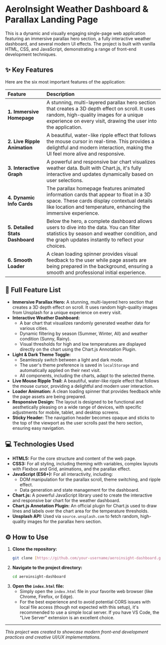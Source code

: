 # AeroInsight Weather Dashboard & Parallax Landing Page

This is a dynamic and visually engaging single-page web application featuring an immersive parallax hero section, a fully interactive weather dashboard, and several modern UI effects. The project is built with vanilla HTML, CSS, and JavaScript, demonstrating a range of front-end development techniques.

## ✨ Key Features

Here are the six most important features of the application:

| Feature | Description |
| :--- | :--- |
| **1. Immersive Homepage** | A stunning, multi-layered parallax hero section that creates a 3D depth effect on scroll. It uses random, high-quality images for a unique experience on every visit, drawing the user into the application. |
| **2. Live Ripple Animation** | A beautiful, water-like ripple effect that follows the mouse cursor in real-time. This provides a delightful and modern interaction, making the UI feel more alive and responsive. |
| **3. Interactive Graph** | A powerful and responsive bar chart visualizes weather data. Built with Chart.js, it's fully interactive and updates dynamically based on user selections. |
| **4. Dynamic Info Cards** | The parallax homepage features animated information cards that appear to float in a 3D space. These cards display contextual details like location and temperature, enhancing the immersive experience. |
| **5. Detailed Stats Dashboard** | Below the hero, a complete dashboard allows users to dive into the data. You can filter statistics by season and weather condition, and the graph updates instantly to reflect your choices. |
| **6. Smooth Loader** | A clean loading spinner provides visual feedback to the user while page assets are being prepared in the background, ensuring a smooth and professional initial experience. |


## 🚀 Full Feature List

* **Immersive Parallax Hero:** A stunning, multi-layered hero section that creates a 3D depth effect on scroll. It uses random high-quality images from Unsplash for a unique experience on every visit.
* **Interactive Weather Dashboard:**
    * A bar chart that visualizes randomly generated weather data for various cities.
    * Dynamic filtering by season (Summer, Winter, All) and weather condition (Sunny, Rainy).
    * Visual thresholds for high and low temperatures are displayed directly on the chart using the Chart.js Annotation Plugin.
* **Light & Dark Theme Toggle:**
    * Seamlessly switch between a light and dark mode.
    * The user's theme preference is saved in `localStorage` and automatically applied on their next visit.
    * All components, including the charts, adapt to the selected theme.
* **Live Mouse Ripple Trail:** A beautiful, water-like ripple effect that follows the mouse cursor, providing a delightful and modern user interaction.
* **Loader Animation:** A clean loading spinner that provides feedback while the page assets are being prepared.
* **Responsive Design:** The layout is designed to be functional and aesthetically pleasing on a wide range of devices, with specific adjustments for mobile, tablet, and desktop screens.
* **Sticky Header:** The navigation header becomes opaque and sticks to the top of the viewport as the user scrolls past the hero section, ensuring easy navigation.

## 💻 Technologies Used

* **HTML5:** For the core structure and content of the web page.
* **CSS3:** For all styling, including theming with variables, complex layouts with Flexbox and Grid, animations, and the parallax effect.
* **JavaScript (ES6+):** For all interactivity, including:
    * DOM manipulation for the parallax scroll, theme switching, and ripple effect.
    * Data generation and state management for the dashboard.
* **Chart.js:** A powerful JavaScript library used to create the interactive and responsive bar chart for the weather dashboard.
* **Chart.js Annotation Plugin:** An official plugin for Chart.js used to draw lines and labels over the chart area for the temperature thresholds.
* **Unsplash API:** Used via `source.unsplash.com` to fetch random, high-quality images for the parallax hero section.

## ⚙️ How to Use

1.  **Clone the repository:**
    ```bash
    git clone [https://github.com/your-username/aeroinsight-dashboard.git](https://github.com/your-username/aeroinsight-dashboard.git)
    ```
2.  **Navigate to the project directory:**
    ```bash
    cd aeroinsight-dashboard
    ```
3.  **Open the `index.html` file:**
    * Simply open the `index.html` file in your favorite web browser (like Chrome, Firefox, or Edge).
    * For the best experience and to avoid potential CORS issues with local file access (though not expected with this setup), it's recommended to use a simple local server. If you have VS Code, the "Live Server" extension is an excellent choice.

---

*This project was created to showcase modern front-end development practices and creative UI/UX implementations.*
